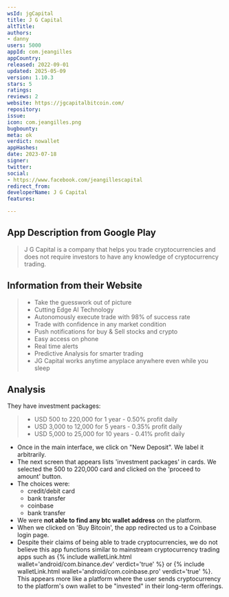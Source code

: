 ```yaml
---
wsId: jgCapital
title: J G Capital
altTitle: 
authors:
- danny
users: 5000
appId: com.jeangilles
appCountry: 
released: 2022-09-01
updated: 2025-05-09
version: 1.10.3
stars: 5
ratings: 
reviews: 2
website: https://jgcapitalbitcoin.com/
repository: 
issue: 
icon: com.jeangilles.png
bugbounty: 
meta: ok
verdict: nowallet
appHashes: 
date: 2023-07-18
signer: 
twitter: 
social:
- https://www.facebook.com/jeangillescapital
redirect_from: 
developerName: J G Capital
features: 

---
```


## App Description from Google Play

> J G Capital is a company that helps you trade cryptocurrencies and does not require investors to have any knowledge of cryptocurrency trading.

## Information from their Website

> - Take the guesswork out of picture
> - Cutting Edge AI Technology
> - Autonomously execute trade with 98% of success rate
> - Trade with confidence in any market condition
> - Push notifications for buy & Sell stocks and crypto
> - Easy access on phone
> - Real time alerts
> - Predictive Analysis for smarter trading
> - JG Capital works anytime anyplace anywhere even while you sleep

## Analysis 

They have investment packages:
 
> - USD 500 to 220,000 for 1 year - 0.50% profit daily
> - USD 3,000 to 12,000 for 5 years - 0.35% profit daily
> - USD 5,000 to 25,000 for 10 years - 0.41% profit daily

- Once in the main interface, we click on "New Deposit". We label it arbitrarily. 
- The next screen that appears lists 'investment packages' in cards. We selected the 500 to 220,000 card and clicked on the 'proceed to amount' button. 
- The choices were:
    - credit/debit card
    - bank transfer
    - coinbase
    - bank transfer
- We were **not able to find any btc wallet address** on the platform.
- When we clicked on 'Buy Bitcoin', the app redirected us to a Coinbase login page.
- Despite their claims of being able to trade cryptocurrencies, we do not believe this app functions similar to mainstream cryptocurrency trading apps such as {% include walletLink.html wallet='android/com.binance.dev' verdict='true' %} or {% include walletLink.html wallet='android/com.coinbase.pro' verdict='true' %}. This appears more like a platform where the user sends cryptocurrency to the platform's own wallet to be "invested" in their long-term offerings.
